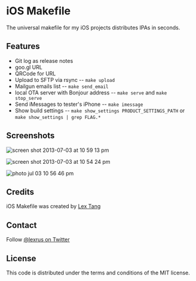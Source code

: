 # iOS Makefile
The universal makefile for my iOS projects distributes IPAs in seconds.

## Features
* Git log as release notes
* goo.gl URL
* QRCode for URL
* Upload to SFTP via rsync -- ```make upload```
* Mailgun emails list -- ```make send_email```
* local OTA server with Bonjour address -- ```make serve``` and ```make stop_serve```
* Send iMessages to tester's iPhone -- ```make imessage```
* Show build settings -- ```make show_settings PRODUCT_SETTINGS_PATH``` or ```make show_settings | grep FLAG.*```

## Screenshots
![screen shot 2013-07-03 at 10 59 13 pm](https://f.cloud.github.com/assets/219689/744065/8faf92da-e3f4-11e2-9b97-889543a27fd4.png)

![screen shot 2013-07-03 at 10 54 24 pm](https://f.cloud.github.com/assets/219689/744070/a4b57866-e3f4-11e2-96f8-624b1c0c71da.png)

![photo jul 03 10 56 46 pm](https://f.cloud.github.com/assets/219689/744074/af12b422-e3f4-11e2-9ffe-2687d2790b3b.png)

## Credits
iOS Makefile was created by [Lex Tang](http://lextang.com/)

## Contact
Follow [@lexrus on Twitter](https://twitter.com/lexrus)

## License
This code is distributed under the terms and conditions of the MIT license.